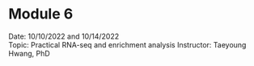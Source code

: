 # Module 6 
Date: 10/10/2022 and 10/14/2022  
Topic: Practical RNA-seq and enrichment analysis
Instructor: Taeyoung Hwang, PhD
